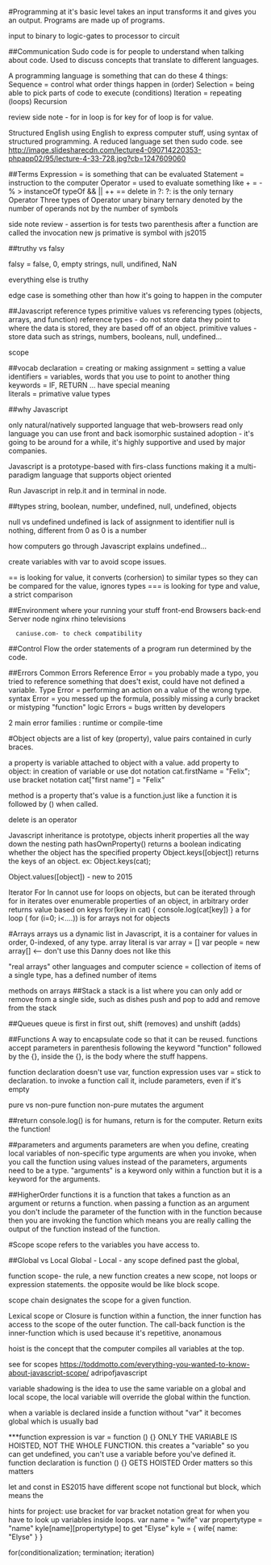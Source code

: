 #Programming
at it's basic level takes an input transforms it and gives you an output. Programs are made up of programs.

input to binary to logic-gates to processor to circuit   

##Communication
Sudo code is for people to understand when talking about code. Used to discuss concepts that
translate to different languages.

A programming language is something that can do these 4 things:
Sequence = control what order things happen in (order)
Selection = being able to pick parts of code to execute (conditions)
Iteration = repeating (loops)
Recursion

review side note - for in loop is for key for of loop is for value.

Structured English
using English to express computer stuff, using syntax of structured programming. A reduced language set then sudo code.
see
http://image.slidesharecdn.com/lecture4-090714220353-phpapp02/95/lecture-4-33-728.jpg?cb=1247609060

##Terms
Expression = is something that can be evaluated
Statement = instruction to the computer
Operator = used to evaluate something like + = - % > instanceOf typeOf && || ++
== delete in ?:
?: is the only ternary Operator
Three types of Operator
unary
binary
ternary
denoted by the number of operands not by the number of symbols

side note review - assertion is for tests
  two parenthesis after a function are called the invocation
  new js primative is symbol with js2015

##truthy vs falsy

falsy = false, 0, empty strings, null, undifined, NaN

everything else is truthy

edge case is something other than how it's going to happen in the computer

##Javascript
reference types
primitive values vs referencing types (objects, arrays, and function)
reference types - do not store data they point to where the data is stored, they are
based off of an object.
primitive values - store data such as strings, numbers, booleans, null, undefined...

scope  

##vocab
declaration = creating or making
assignment = setting a value
identifiers = variables, words that you use to point to another thing
keywords = IF, RETURN ... have special meaning  
literals = primative value types

##why Javascript

only natural/natively supported language that web-browsers read
only language you can use front and back isomorphic
sustained adoption - it's going to be around for a while, it's highly supportive and used by
major companies.

Javascript is a prototype-based with firs-class functions making it a multi-paradigm
language that supports object oriented

Run Javascript in relp.it and in terminal in node.

##types
string, boolean, number, undefined, null, undefined, objects

null vs undefined
undefined is lack of assignment to identifier
null is nothing, different from 0 as 0 is a number

how computers go through Javascript explains undefined...

create variables with var to avoid scope issues.

== is looking for value, it converts (corhersion) to similar types so they can be compared
for the value, ignores types
=== is looking for type and value, a strict comparison

##Environment
  where your running your stuff
  front-end Browsers
  back-end Server
      node
      nginx
      rhino
      televisions

      caniuse.com- to check compatibility

##Control Flow
the order statements of a program run determined by the code.

##Errors
Common Errors
  Reference Error = you probably made a typo, you tried to reference something that does't
  exist, could have not defined a variable.
  Type Error = performing an action on a value of the wrong type.
  syntax Error = you messed up the formula, possibly missing a curly bracket or mistyping
  "function"
  logic Errors = bugs written by developers

  2 main error families : runtime or compile-time

#Object
 objects are a list of key (property), value pairs contained in curly braces.

 a property is variable attached to object with a value.
 add property to object:
  in creation of variable or
  use dot notation
        cat.firstName = "Felix";
  use bracket notation
      cat["first name"] = "Felix"

 method is a property that's value is a function.just like a function it is followed by ()
 when called.

delete is an operator

Javascript inheritance is prototype, objects inherit properties all the way down the
nesting path
hasOwnProperty() returns a boolean indicating whether the object has the specified property
Object.keys([object]) returns the keys of an object.
  ex: Object.keys(cat);

  Object.values([object]) - new to 2015

  Iterator For In
    cannot use for loops on objects, but can be iterated through
    for in iterates over enumerable properties of an object, in arbitrary order
    returns value based on keys
    for(key in cat) {
      console.log(cat[key])
    }
 a for loop ( for (i=0; i<....)) is for arrays not for objects

#Arrays
arrays us a dynamic list in Javascript, it is a container for values in order,
0-indexed, of any type.
array literal is var array = []
var people = new array[] <-- don't use this Danny does not like this

"real arrays" other languages and computer science = collection of items of a single
type, has a defined number of items

methods on arrays
##Stack
a stack is a list where you can only add or remove from a single side, such as dishes
push and pop to add and remove from the stack

##Queues
queue is first in first out, shift (removes) and unshift (adds)

##Functions
A way to encapsulate code so that it can be reused.
functions accept parameters in parenthesis following the keyword "function" followed by
the {}, inside the {}, is the body where the stuff happens.

function declaration doesn't use var, function expression uses var =
stick to declaration.
to invoke a function call it, include parameters, even if it's empty  

pure vs non-pure function
non-pure mutates the argument

##return
console.log() is for humans, return is for the computer.
Return exits the function!

##parameters and arguments
parameters are when you define, creating local variables of non-specific type
arguments are when you invoke, when you call the function using values instead of the
parameters, arguments need to be a type.
"arguments" is a keyword only within a function but it is a keyword for the arguments.

##HigherOrder functions
 it is a function that takes a function as an argument or returns a function.
 when passing a function as an argument you don't include the parameter of the function
 with in the function because then you are invoking the function which means you are really
 calling the output of the function instead of the function.  

#Scope
scope refers to the variables you have access to.

##Global vs Local
Global -
Local - any scope defined past the global,

function scope- the rule, a new function creates a new scope, not loops or expression
statements. the opposite would be like block scope.

scope chain designates the scope for a given function.

Lexical scope or Closure is function within a function, the inner function has access to
the scope of the outer function.
The call-back function is the inner-function which is used because it's repetitive,
anonamous

hoist is the concept that the computer compiles all variables at the top.

see for scopes
https://toddmotto.com/everything-you-wanted-to-know-about-javascript-scope/
adripofjavascript

variable shadowing is the idea to use the same variable on a global and local scope, the
local variable will override the global within the function.

when a variable is declared inside a function without "var" it becomes global which is
usually bad

***function expression is var = function () {} ONLY THE VARIABLE IS HOISTED, NOT THE WHOLE FUNCTION.
this creates a "variable" so you
can get undefined, you can't use a variable before you've defined it.
function declaration is function () {} GETS HOISTED
Order matters so this matters

let and const in ES2015 have different scope not functional but block, which means
the



hints for project: use bracket for var bracket notation great for when you have to look up
variables inside loops.
var name = "wife"
var propertytype = "name"
kyle[name][propertytype]
to get "Elyse"
kyle = {
  wife{
    name: "Elyse"
  }
}

for(conditionalization; termination; iteration)
